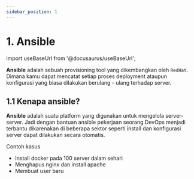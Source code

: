 ```yaml
---
sidebar_position: 1
---
```


# 1. Ansible

import useBaseUrl from '@docusaurus/useBaseUrl';

**Ansible** adalah sebuah provisioning tool yang dikembangkan oleh `RedHat`. Dimana kamu dapat mencatat setiap proses deployment ataupun konfigurasi yang biasa dilakukan berulang - ulang terhadap server.

## 1.1 Kenapa ansible?

**Ansible** adalah suatu platform yang digunakan untuk mengelola server-server. Jadi dengan bantuan ansible pekerjaan seorang DevOps menjadi terbantu dikarenakan di beberapa sektor seperti install dan konfigurasi server dapat dilakukan secara otomatis.

Contoh kasus

- Install docker pada 100 server dalam sehari
- Menghapus nginx dan install apache
- Membuat user baru
